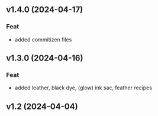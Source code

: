 ## v1.4.0 (2024-04-17)

### Feat

- added commitizen files

## v1.3.0 (2024-04-16)

### Feat

- added leather, black dye, (glow) ink sac, feather recipes

## v1.2 (2024-04-04)
